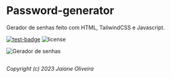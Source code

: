 # Password-generator
Gerador de senhas feito com HTML, TailwindCSS e Javascript.

[![test-badge](https://img.shields.io/badge/-Clique_aqui_para_testar-059669)](https://jaianeoliveira.github.io/password-generator/)
![license](https://img.shields.io/github/license/JaianeOliveira/password-generator?style=social)

![Gerador de senhas](https://user-images.githubusercontent.com/82323559/210863147-9a8d7b8c-7cf7-40bb-a09d-efb0e383f0a1.png)

##
*Copyright (c) 2023 Jaiane Oliveira*
